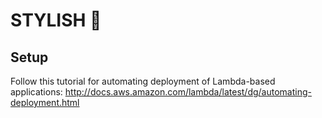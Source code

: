 # STYLISH :tophat:

## Setup

Follow this tutorial for automating deployment of Lambda-based applications:
http://docs.aws.amazon.com/lambda/latest/dg/automating-deployment.html
